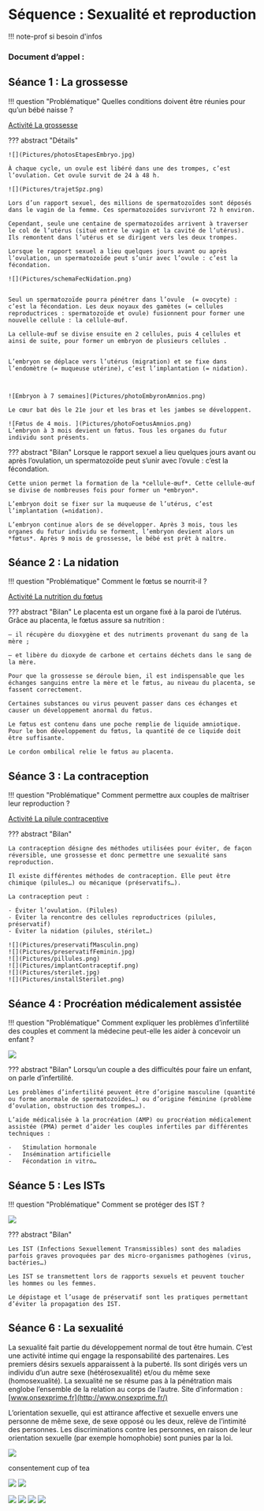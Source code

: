 # Séquence : Sexualité et reproduction

!!! note-prof
    si besoin d'infos


    
### Document d’appel :



## Séance 1 : La grossesse

!!! question "Problématique"
    Quelles conditions doivent être réunies pour qu’un bébé naisse ?

[Activité La grossesse](../grossesse)


??? abstract "Détails"

    ![](Pictures/photosEtapesEmbryo.jpg)

    À chaque cycle, un ovule est libéré dans une des trompes, c’est l’ovulation. Cet ovule survit de 24 à 48 h.

    ![](Pictures/trajetSpz.png)

    Lors d’un rapport sexuel, des millions de spermatozoïdes sont déposés dans le vagin de la femme. Ces spermatozoïdes survivront 72 h environ.

    Cependant, seule une centaine de spermatozoïdes arrivent à traverser le col de l’utérus (situé entre le vagin et la cavité de l’utérus). Ils remontent dans l’utérus et se dirigent vers les deux trompes.

    Lorsque le rapport sexuel a lieu quelques jours avant ou après l’ovulation, un spermatozoïde peut s’unir avec l’ovule : c’est la fécondation.

    ![](Pictures/schemaFecNidation.png)

    
    Seul un spermatozoïde pourra pénétrer dans l’ovule  (= ovocyte) : c’est la fécondation. Les deux noyaux des gamètes (= cellules reproductrices : spermatozoïde et ovule) fusionnent pour former une nouvelle cellule : la cellule-œuf.

    La cellule-œuf se divise ensuite en 2 cellules, puis 4 cellules et ainsi de suite, pour former un embryon de plusieurs cellules .


    L’embryon se déplace vers l’utérus (migration) et se fixe dans l’endomètre (= muqueuse utérine), c’est l’implantation (= nidation).



    ![Embryon à 7 semaines](Pictures/photoEmbyronAmnios.png)
    
    Le cœur bat dès le 21e jour et les bras et les jambes se développent.

    ![Fœtus de 4 mois. ](Pictures/photoFoetusAmnios.png)
    L’embryon à 3 mois devient un fœtus. Tous les organes du futur individu sont présents.


??? abstract "Bilan"
    Lorsque le rapport sexuel a lieu quelques jours avant ou après l’ovulation, un spermatozoïde peut s’unir avec l’ovule : c’est la  fécondation.

    Cette union permet la formation de la *cellule-œuf*. Cette cellule-œuf se divise de nombreuses fois pour former un *embryon*.

    L’embryon doit se fixer sur la muqueuse de l’utérus, c’est l’implantation (=nidation).

    L’embryon continue alors de se développer. Après 3 mois, tous les organes du futur individu se forment, l’embryon devient alors un *fœtus*. Après 9 mois de grossesse, le bébé est prêt à naître.


## Séance 2 : La nidation

!!! question "Problématique"
    Comment le fœtus se nourrit-il ?
    
[Activité La nutrition du fœtus](../nutriFoetus)




??? abstract "Bilan"
    Le placenta est un organe fixé à la paroi de l’utérus. Grâce au placenta, le fœtus assure sa nutrition :

    – il récupère du dioxygène et des nutriments provenant du sang de la mère ;

    – et libère du dioxyde de carbone et certains déchets dans le sang de la mère.

    Pour que la grossesse se déroule bien, il est indispensable que les échanges sanguins entre la mère et le fœtus, au niveau du placenta, se fassent correctement.

    Certaines substances ou virus peuvent passer dans ces échanges et causer un développement anormal du fœtus.

    Le fœtus est contenu dans une poche remplie de liquide amniotique. Pour le bon développement du fœtus, la quantité de ce liquide doit être suffisante.

    Le cordon ombilical relie le fœtus au placenta.



## Séance 3 : La contraception

!!! question "Problématique"
    Comment permettre aux couples de maîtriser leur reproduction ?

[Activité La pilule contraceptive](../piluleContra)

??? abstract "Bilan"

    La contraception désigne des méthodes utilisées pour éviter, de façon réversible, une grossesse et donc permettre une sexualité sans reproduction.

    Il existe différentes méthodes de contraception. Elle peut être chimique (pilules…) ou mécanique (préservatifs…).

    La contraception peut :

    - Éviter l’ovulation. (Pilules)
    - Éviter la rencontre des cellules reproductrices (pilules, préservatif)
    - Éviter la nidation (pilules, stérilet…)

    ![](Pictures/preservatifMasculin.png)
    ![](Pictures/preservatifFeminin.jpg)
    ![](Pictures/pillules.png)
    ![](Pictures/implantContraceptif.png)
    ![](Pictures/sterilet.jpg)
    ![](Pictures/installSterilet.png)


## Séance 4 : Procréation médicalement assistée

!!! question "Problématique"
    Comment expliquer les problèmes d’infertilité des couples et comment la médecine peut-elle les aider à concevoir un enfant ? 

![](Pictures/schemaFecNidation.png)



??? abstract "Bilan"
    Lorsqu’un couple a des difficultés pour faire un enfant, on parle d’infertilité.

    Les problèmes d’infertilité peuvent être d’origine masculine (quantité ou forme anormale de spermatozoïdes…) ou d’origine féminine (problème d’ovulation, obstruction des trompes…).

    L’aide médicalisée à la procréation (AMP) ou procréation médicalement assistée (PMA) permet d’aider les couples infertiles par différentes techniques :

    -   Stimulation hormonale
    -   Insémination artificielle
    -   Fécondation in vitro…



## Séance 5 : Les ISTs

!!! question "Problématique"
    Comment se protéger des IST ?

![](Pictures/campagneIST.png)



??? abstract "Bilan"

    Les IST (Infections Sexuellement Transmissibles) sont des maladies parfois graves provoquées par des micro-organismes pathogènes (virus, bactéries…)

    Les IST se transmettent lors de rapports sexuels et peuvent toucher les hommes ou les femmes.

    Le dépistage et l’usage de préservatif sont les pratiques permettant d’éviter la propagation des IST.


## Séance 6 : La sexualité

La sexualité fait partie du développement normal de tout être humain.
C’est une activité intime qui engage la responsabilité des partenaires.
Les premiers désirs sexuels apparaissent à la puberté. Ils sont dirigés vers un individu d’un autre sexe (hétérosexualité) et/ou du même sexe (homosexualité). La sexualité ne se résume pas à la pénétration mais englobe l’ensemble de la relation au corps de l’autre. Site d’information : [www.onsexprime.fr](http://www.onsexprime.fr/)

L’orientation sexuelle, qui est attirance affective et sexuelle envers une personne  de même sexe, de sexe opposé ou les deux, relève de l’intimité des personnes. Les discriminations contre les personnes, en raison de leur orientation sexuelle (par exemple homophobie) sont punies par la loi.

![](Pictures/dimensionSexe.gif)

consentement cup of tea

![](Pictures/sondageBaiserBOuche.png)
![](Pictures/sondage1erRapport.png)

![](Pictures/snAppareilRepro.png)
![](Pictures/innervationClitoris.png)
![](Pictures/innervationPenis.png)
![](Pictures/appReproFemme.png)
